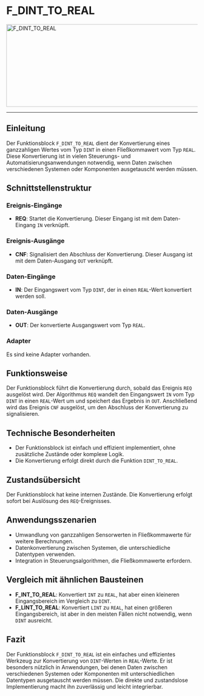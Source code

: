 # F_DINT_TO_REAL

<img width="1437" height="217" alt="F_DINT_TO_REAL" src="https://github.com/user-attachments/assets/9a171061-0724-4ae7-ae31-84f0ef970859" />

* * * * * * * * * *
## Einleitung
Der Funktionsblock `F_DINT_TO_REAL` dient der Konvertierung eines ganzzahligen Wertes vom Typ `DINT` in einen Fließkommawert vom Typ `REAL`. Diese Konvertierung ist in vielen Steuerungs- und Automatisierungsanwendungen notwendig, wenn Daten zwischen verschiedenen Systemen oder Komponenten ausgetauscht werden müssen.

## Schnittstellenstruktur

### **Ereignis-Eingänge**
- **REQ**: Startet die Konvertierung. Dieser Eingang ist mit dem Daten-Eingang `IN` verknüpft.

### **Ereignis-Ausgänge**
- **CNF**: Signalisiert den Abschluss der Konvertierung. Dieser Ausgang ist mit dem Daten-Ausgang `OUT` verknüpft.

### **Daten-Eingänge**
- **IN**: Der Eingangswert vom Typ `DINT`, der in einen `REAL`-Wert konvertiert werden soll.

### **Daten-Ausgänge**
- **OUT**: Der konvertierte Ausgangswert vom Typ `REAL`.

### **Adapter**
Es sind keine Adapter vorhanden.

## Funktionsweise
Der Funktionsblock führt die Konvertierung durch, sobald das Ereignis `REQ` ausgelöst wird. Der Algorithmus `REQ` wandelt den Eingangswert `IN` vom Typ `DINT` in einen `REAL`-Wert um und speichert das Ergebnis in `OUT`. Anschließend wird das Ereignis `CNF` ausgelöst, um den Abschluss der Konvertierung zu signalisieren.

## Technische Besonderheiten
- Der Funktionsblock ist einfach und effizient implementiert, ohne zusätzliche Zustände oder komplexe Logik.
- Die Konvertierung erfolgt direkt durch die Funktion `DINT_TO_REAL`.

## Zustandsübersicht
Der Funktionsblock hat keine internen Zustände. Die Konvertierung erfolgt sofort bei Auslösung des `REQ`-Ereignisses.

## Anwendungsszenarien
- Umwandlung von ganzzahligen Sensorwerten in Fließkommawerte für weitere Berechnungen.
- Datenkonvertierung zwischen Systemen, die unterschiedliche Datentypen verwenden.
- Integration in Steuerungsalgorithmen, die Fließkommawerte erfordern.

## Vergleich mit ähnlichen Bausteinen
- **F_INT_TO_REAL**: Konvertiert `INT` zu `REAL`, hat aber einen kleineren Eingangsbereich im Vergleich zu `DINT`.
- **F_LINT_TO_REAL**: Konvertiert `LINT` zu `REAL`, hat einen größeren Eingangsbereich, ist aber in den meisten Fällen nicht notwendig, wenn `DINT` ausreicht.

## Fazit
Der Funktionsblock `F_DINT_TO_REAL` ist ein einfaches und effizientes Werkzeug zur Konvertierung von `DINT`-Werten in `REAL`-Werte. Er ist besonders nützlich in Anwendungen, bei denen Daten zwischen verschiedenen Systemen oder Komponenten mit unterschiedlichen Datentypen ausgetauscht werden müssen. Die direkte und zustandslose Implementierung macht ihn zuverlässig und leicht integrierbar.

